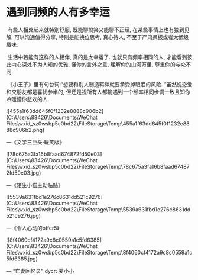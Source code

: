 # 遇到同频的人有多幸运

​	有些人相处起来就特别舒服, 既能聊搞笑又能聊不正经, 在某些事情上也有独到见解, 可以沟通值得分享, 特别是能换位思考, 真心待人, 不至于严肃呆板或者太低级趣味. 

​	生活中若能有这样的人相伴, 真的是太幸运了. 也就只有频率相同的人, 才能看到彼此内心深处不为人知的优雅, 懂你的言外之意, 理解你的山河万里, 尊重你的与众不同. 

​	《小王子》里有句台词:“想要和别人制造羁绊就要承受掉眼泪的风险. ”虽然说恋爱和交朋友都是喜忧参半的, 但还是祝所有人都能遇到一个频率相同步调一致且知你冷暖懂你悲欢的人. 

![455a1f63dd645f0f1232e8888c906b2](C:\Users\83426\Documents\WeChat Files\wxid_sz0wsbp5c0bd22\FileStorage\Temp\455a1f63dd645f0f1232e8888c906b2.png)

—《文学三巨头·玩笑版》

![78c675a3fa16b8faad674872fd50e03](C:\Users\83426\Documents\WeChat Files\wxid_sz0wsbp5c0bd22\FileStorage\Temp\78c675a3fa16b8faad674872fd50e03.jpg)

—《陌生小猫主动贴贴》

![5539a631fbd1e276c8631dd521c9276](C:\Users\83426\Documents\WeChat Files\wxid_sz0wsbp5c0bd22\FileStorage\Temp\5539a631fbd1e276c8631dd521c9276.jpg)

—《令人心动的offer5》

![8f4060cf4172a9c8c0559a1c5fd6385](C:\Users\83426\Documents\WeChat Files\wxid_sz0wsbp5c0bd22\FileStorage\Temp\8f4060cf4172a9c8c0559a1c5fd6385.jpg)

— “亡妻回忆录”  dycr: 姜小小